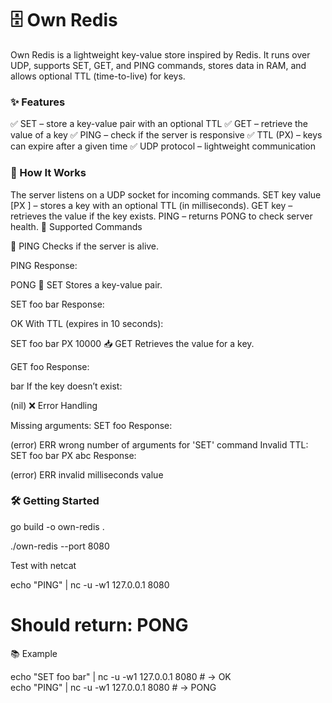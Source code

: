 # 🗄️ Own Redis

Own Redis is a lightweight key-value store inspired by Redis.
It runs over UDP, supports SET, GET, and PING commands, stores data in RAM, and allows optional TTL (time-to-live) for keys.

### ✨ Features

✅ SET – store a key-value pair with an optional TTL
✅ GET – retrieve the value of a key
✅ PING – check if the server is responsive
✅ TTL (PX) – keys can expire after a given time
✅ UDP protocol – lightweight communication

### 🚀 How It Works

The server listens on a UDP socket for incoming commands.
SET key value [PX <ms>] – stores a key with an optional TTL (in milliseconds).
GET key – retrieves the value if the key exists.
PING – returns PONG to check server health.
📡 Supported Commands

🔄 PING
Checks if the server is alive.

PING
Response:

PONG
📝 SET
Stores a key-value pair.

SET foo bar
Response:

OK
With TTL (expires in 10 seconds):

SET foo bar PX 10000
📥 GET
Retrieves the value for a key.

GET foo
Response:

bar
If the key doesn’t exist:

(nil)
❌ Error Handling

Missing arguments:
SET foo
Response:

(error) ERR wrong number of arguments for 'SET' command
Invalid TTL:
SET foo bar PX abc
Response:

(error) ERR invalid milliseconds value
### 🛠 Getting Started

go build -o own-redis .

./own-redis --port 8080

Test with netcat

echo "PING" | nc -u -w1 127.0.0.1 8080
# Should return: PONG
📚 Example

echo "SET foo bar" | nc -u -w1 127.0.0.1 8080  # → OK   
echo "PING" | nc -u -w1 127.0.0.1 8080         # → PONG
